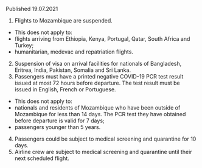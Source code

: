 Published 19.07.2021 
1. Flights to Mozambique are suspended.
- This does not apply to:
- flights arriving from Ethiopia, Kenya, Portugal, Qatar, South Africa and Turkey;
- humanitarian, medevac and repatriation flights.
2. Suspension of visa on arrival facilities for nationals of Bangladesh, Eritrea, India, Pakistan, Somalia and Sri Lanka.
3. Passengers must have a printed negative COVID-19 PCR test result issued at most 72 hours before departure. The test result must be issued in English, French or Portuguese.
- This does not apply to:
- nationals and residents of Mozambique who have been outside of Mozambique for less than 14 days. The PCR test they have obtained before departure is valid for 7 days;
- passengers younger than 5 years.
4. Passengers could be subject to medical screening and quarantine for 10 days.
5. Airline crew are subject to medical screening and quarantine until their next scheduled flight.

